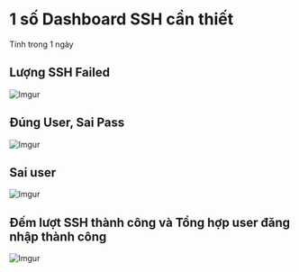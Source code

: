 # 1 số Dashboard SSH cần thiết
Tính trong 1 ngày
## Lượng SSH Failed
![Imgur](https://i.imgur.com/6Yrp5up.png)
## Đúng User, Sai Pass
![Imgur](https://i.imgur.com/4hxO6gq.png)

## Sai user
![Imgur](https://i.imgur.com/oRsMB91.png)

## Đếm lượt SSH thành công và Tổng hợp user đăng nhập thành công
![Imgur](https://i.imgur.com/8T7gpe4.png)

 